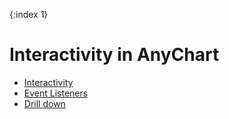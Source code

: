 {:index 1}

# Interactivity in AnyChart

* [Interactivity](#)
* [Event Listeners](#)
* [Drill down](#)

